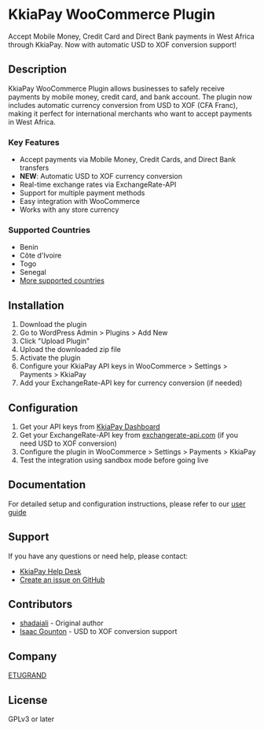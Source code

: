 # KkiaPay WooCommerce Plugin

Accept Mobile Money, Credit Card and Direct Bank payments in West Africa through KkiaPay. Now with automatic USD to XOF conversion support!

## Description

KkiaPay WooCommerce Plugin allows businesses to safely receive payments by mobile money, credit card, and bank account. The plugin now includes automatic currency conversion from USD to XOF (CFA Franc), making it perfect for international merchants who want to accept payments in West Africa.

### Key Features

* Accept payments via Mobile Money, Credit Cards, and Direct Bank transfers
* **NEW**: Automatic USD to XOF currency conversion
* Real-time exchange rates via ExchangeRate-API
* Support for multiple payment methods
* Easy integration with WooCommerce
* Works with any store currency

### Supported Countries

* Benin
* Côte d'Ivoire
* Togo
* Senegal
* [More supported countries](https://kkiapay.me/features/supported-countries)

## Installation

1. Download the plugin
2. Go to WordPress Admin > Plugins > Add New
3. Click "Upload Plugin"
4. Upload the downloaded zip file
5. Activate the plugin
6. Configure your KkiaPay API keys in WooCommerce > Settings > Payments > KkiaPay
7. Add your ExchangeRate-API key for currency conversion (if needed)

## Configuration

1. Get your API keys from [KkiaPay Dashboard](https://app.kkiapay.me/)
2. Get your ExchangeRate-API key from [exchangerate-api.com](https://www.exchangerate-api.com/) (if you need USD to XOF conversion)
3. Configure the plugin in WooCommerce > Settings > Payments > KkiaPay
4. Test the integration using sandbox mode before going live

## Documentation

For detailed setup and configuration instructions, please refer to our [user guide](https://docs.kkiapay.me/)

## Support

If you have any questions or need help, please contact:
- [KkiaPay Help Desk](https://kkiapay.zendesk.com/hc/en-us)
- [Create an issue on GitHub](https://github.com/isaacgounton/kkiapay-woocommerce/issues)

## Contributors

- [shadaiali](https://github.com/shadaiali) - Original author
- [Isaac Gounton](https://github.com/isaacgounton) - USD to XOF conversion support

## Company

[ETUGRAND](https://etugrand.com)

## License

GPLv3 or later

